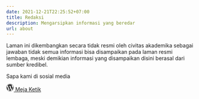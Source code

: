 ```yaml
---
date: 2021-12-21T22:25:52+07:00
title: Redaksi
description: Mengarsipkan informasi yang beredar
url: about
---
```


<p class="ms-xl-3">Laman ini dikembangkan secara tidak resmi oleh civitas akademika sebagai jawaban tidak semua informasi bisa disampaikan pada laman resmi lembaga, meski demikian informasi yang disampaikan disini berasal dari sumber kredibel.</p>
<p class="ms-xl-3">Sapa kami di sosial media</p>
<p class="ms-xl-3">
  <a href="https://mejaketik.wordpress.com/" target="_blank" rel="noindex,nofollow" class="btn btn-outline-dark">
    <svg xmlns="http://www.w3.org/2000/svg" width="20" height="20" fill="currentColor" class="bi bi-wordpress" style="margin-top: -2px;" viewBox="0 0 16 16">
      <path d="M12.633 7.653c0-.848-.305-1.435-.566-1.892l-.08-.13c-.317-.51-.594-.958-.594-1.48 0-.63.478-1.218 1.152-1.218.02 0 .039.002.058.003l.031.003A6.838 6.838 0 0 0 8 1.137 6.855 6.855 0 0 0 2.266 4.23c.16.005.313.009.442.009.717 0 1.828-.087 1.828-.087.37-.022.414.521.044.565 0 0-.371.044-.785.065l2.5 7.434 1.5-4.506-1.07-2.929c-.369-.022-.719-.065-.719-.065-.37-.022-.326-.588.043-.566 0 0 1.134.087 1.808.087.718 0 1.83-.087 1.83-.087.37-.022.413.522.043.566 0 0-.372.043-.785.065l2.48 7.377.684-2.287.054-.173c.27-.86.469-1.495.469-2.046zM1.137 8a6.864 6.864 0 0 0 3.868 6.176L1.73 5.206A6.837 6.837 0 0 0 1.137 8z"/>
      <path d="M6.061 14.583 8.121 8.6l2.109 5.78c.014.033.03.064.049.094a6.854 6.854 0 0 1-4.218.109zm7.96-9.876c.03.219.047.453.047.706 0 .696-.13 1.479-.522 2.458l-2.096 6.06a6.86 6.86 0 0 0 2.572-9.224z"/>
      <path fill-rule="evenodd" d="M0 8c0-4.411 3.589-8 8-8 4.41 0 8 3.589 8 8s-3.59 8-8 8c-4.411 0-8-3.589-8-8zm.367 0c0 4.209 3.424 7.633 7.633 7.633 4.208 0 7.632-3.424 7.632-7.633C15.632 3.79 12.208.367 8 .367 3.79.367.367 3.79.367 8z"/>
    </svg>
    <span class="ms-2">Meja Ketik</span>
  </a>
</p>